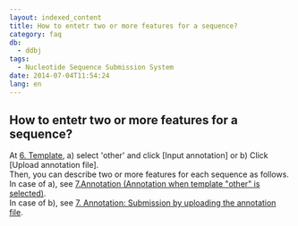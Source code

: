 ```yaml
---
layout: indexed_content
title: How to entetr two or more features for a sequence?
category: faq
db:
  - ddbj
tags: 
  - Nucleotide Sequence Submission System
date: 2014-07-04T11:54:24
lang: en
---
```


## How to entetr two or more features for a sequence?

<p>At <a href="/ddbj/websub-help-e.html#flow-6">6. Template</a>, a) select 'other' and click [Input annotation] or b) Click [Upload annotation file]. <br>Then, you can describe two or more features for each sequence as follows. <br>In case of a), see <a href="/ddbj/websub-help-e.html#flow-7-2">7.Annotation (Annotation when template "other" is selected)</a>. <br>In case of b), see <a href="/ddbj/websub-help-e.html#flow-7-6">7. Annotation: Submission by uploading the annotation file</a>. </p>